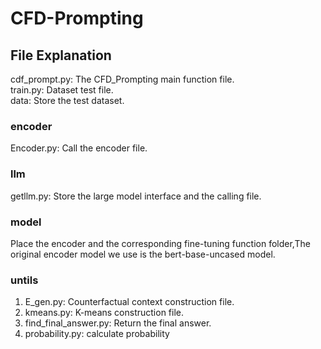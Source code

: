 # CFD-Prompting
## File Explanation
cdf_prompt.py: The CFD_Prompting main function file.<br>
train.py: Dataset test file.<br>
data: Store the test dataset.<br>
### encoder
Encoder.py: Call the encoder file.<br>
### llm
getllm.py: Store the large model interface and the calling file.<br>
### model
  Place the encoder and the corresponding fine-tuning function folder,The original encoder model we use is the bert-base-uncased model.<br>
### untils <br>
1. E_gen.py: Counterfactual context construction file.<br>
2. kmeans.py: K-means construction file.<br>
3. find_final_answer.py: Return the final answer.<br>
4. probability.py: calculate probability <br>

